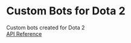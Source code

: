 # Custom Bots for Dota 2
Custom bots created for Dota 2<br>
[API Reference](https://developer.valvesoftware.com/wiki/Dota_Bot_Scripting)
